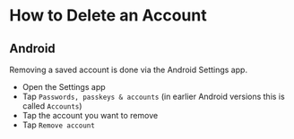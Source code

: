 # How to Delete an Account

## Android

Removing a saved account is done via the Android Settings app.
* Open the Settings app
* Tap `Passwords, passkeys & accounts` (in earlier Android versions this is called `Accounts`)
* Tap the account you want to remove
* Tap `Remove account`
